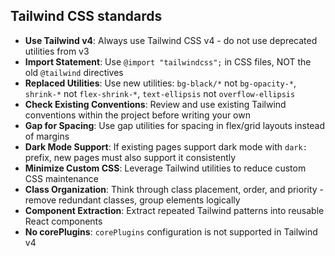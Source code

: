 ## Tailwind CSS standards

- **Use Tailwind v4**: Always use Tailwind CSS v4 - do not use deprecated utilities from v3
- **Import Statement**: Use `@import "tailwindcss";` in CSS files, NOT the old `@tailwind` directives
- **Replaced Utilities**: Use new utilities: `bg-black/*` not `bg-opacity-*`, `shrink-*` not `flex-shrink-*`, `text-ellipsis` not `overflow-ellipsis`
- **Check Existing Conventions**: Review and use existing Tailwind conventions within the project before writing your own
- **Gap for Spacing**: Use gap utilities for spacing in flex/grid layouts instead of margins
- **Dark Mode Support**: If existing pages support dark mode with `dark:` prefix, new pages must also support it consistently
- **Minimize Custom CSS**: Leverage Tailwind utilities to reduce custom CSS maintenance
- **Class Organization**: Think through class placement, order, and priority - remove redundant classes, group elements logically
- **Component Extraction**: Extract repeated Tailwind patterns into reusable React components
- **No corePlugins**: `corePlugins` configuration is not supported in Tailwind v4
